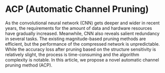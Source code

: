 # ACP (Automatic Channel Pruning)
As the convolutional neural network (CNN) gets deeper and wider in recent years, the requirements for the amount of data and hardware resources have gradually increased. Meanwhile, CNN also reveals salient redundancy in several tasks. The existing magnitude-based pruning methods are efficient, but the performance of the compressed network is unpredictable. While the accuracy loss after pruning based on the structure sensitivity is relatively slight, the process is time-consuming and the algorithm complexity is notable. In this article, we propose a novel automatic channel pruning method (ACP).
